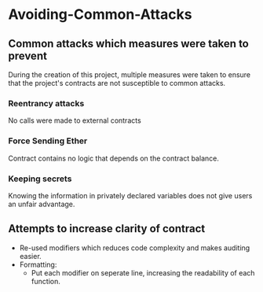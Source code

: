 # Avoiding-Common-Attacks

## Common attacks which measures were taken to prevent
During the creation of this project, multiple measures were taken to ensure that the project's contracts are not susceptible to common attacks.

### Reentrancy attacks

No calls were made to external contracts

### Force Sending Ether

Contract contains no logic that depends on the contract balance. 

### Keeping secrets

Knowing the information in privately declared variables does not give users an unfair advantage.

## Attempts to increase clarity of contract

- Re-used modifiers which reduces code complexity and makes auditing easier.
- Formatting:
  - Put each modifier on seperate line, increasing the readability of each function.

